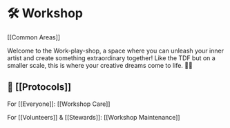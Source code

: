 # 🛠️ Workshop
[[Common Areas]]

Welcome to the Work-play-shop, a space where you can unleash your inner artist and create something extraordinary together! Like the TDF but on a smaller scale, this is where your creative dreams come to life. 🔨🎨


## 📜 [[Protocols]]

For [[Everyone]]: [[Workshop Care]]

For [[Volunteers]] & [[Stewards]]: [[Workshop Maintenance]]